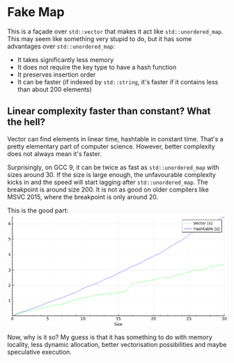 # Fake Map
This is a façade over `std::vector` that makes it act like `std::unordered_map`. This may seem like something very stupid to do, but it has some advantages over `std::unordered_map`:
* It takes significantly less memory
* It does not require the key type to have a hash function
* It preserves insertion order
* It can be faster (if indexed by `std::string`, it's faster if it contains less than about 200 elements)

## Linear complexity faster than constant? What the hell?
Vector can find elements in linear time, hashtable in constant time. That's a pretty elementary part of computer science. However, better complexity does not always mean it's faster.

Surprisingly, on GCC 9, it can be twice as fast as `std::unordered_map` with sizes around 30. If the size is large enough, the unfavourable complexity kicks in and the speed will start lagging after `std::unordered_map`. The breakpoint is around size 200. It is not as good on older compilers like MSVC 2015, where the breakpoint is only around 20.

This is the good part:
![Comparison for small sizes](vector_vs_hashtable.png)

Now, why is it so? My guess is that it has something to do with memory locality, less dynamic allocation, better vectorisation possibilities and maybe speculative execution.
